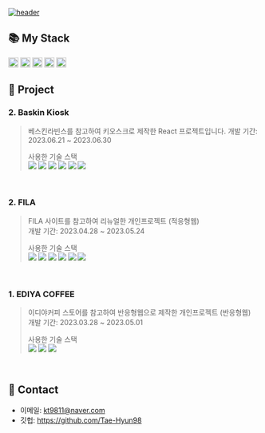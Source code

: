 
<a href="#!">![header](https://capsule-render.vercel.app/api?type=soft&color=black&height=250&section=header&text=FrontEnd%-Developer-nl-태현's%20Portfolio&fontSize=50&fontColor=fff&animation=fadeIn)</a>
## 📚 My Stack  
<a href="#!"><img height="20px" src="https://img.shields.io/badge/html5-E34F26?style=flat&logo=html5&logoColor=white"/></a>
<a href="#!"><img height="20px" src="https://img.shields.io/badge/css3-1572B6?style=flat&logo=css3&logoColor=white"/></a>
<a href="#!"><img height="20px" src="https://img.shields.io/badge/jquery-0769AD?style=flat&logo=jquery&logoColor=white"/></a>
<a href="#!"><img height="20px" src="https://img.shields.io/badge/javascript-F7DF1E?style=flat&logo=javascript&logoColor=white"/></a>
<a href="#!"><img height="20px" src="https://img.shields.io/badge/react-61DAFB?style=flat&logo=react&logoColor=white"/></a>

## 📌 Project

### 2. Baskin Kiosk
> 베스킨라빈스를 참고하여 키오스크로 제작한 React 프로젝트입니다.
> 개발 기간: 2023.06.21 ~ 2023.06.30
>
> 사용한 기술 스택  
  <a href="#!"><img src="https://img.shields.io/badge/React-61DAFB?style=flat&logo=react&logoColor=white"/></a>
  <a href="#!"><img src="https://img.shields.io/badge/Redux-764ABC?style=flat&logo=redux&logoColor=white"/></a>
  <a href="#!"><img src="https://img.shields.io/badge/CSS3-1572B6?style=flat&logo=css3&logoColor=white"/></a>
  <a href="#!"><img src="https://img.shields.io/badge/JavaScript-F7DF1E?style=flat&logo=javascript&logoColor=white"/></a>
  <a href="#!"><img src="https://img.shields.io/badge/StyledComponents-DB7093?style=flat&logo=styledcomponents&logoColor=white"/></a>
  <a href="#!"><img src="https://img.shields.io/badge/FramerMotion-0055FF?style=flat&logo=framer&logoColor=white"/></a>

<br/>

### 2. FILA
> FILA 사이트를 참고하여 리뉴얼한 개인프로젝트 (적응형웹)  
> 개발 기간: 2023.04.28 ~ 2023.05.24
>
> 사용한 기술 스택  
<a href="#!"><img src="https://img.shields.io/badge/html5-E34F26?style=flat&logo=html5&logoColor=white"/></a>
<a href="#!"><img src="https://img.shields.io/badge/css3-1572B6?style=flat&logo=css3&logoColor=white"/></a>
<a href="#!"><img src="https://img.shields.io/badge/jquery-0769AD?style=flat&logo=jquery&logoColor=white"/></a>
<a href="#!"><img src="https://img.shields.io/badge/javascript-F7DF1E?style=flat&logo=javascript&logoColor=white"/></a>
<a href="#!"><img src="https://img.shields.io/badge/swiper.js-6332F6?style=flat&logo=swiper&logoColor=white"/></a>
<a href="#!"><img src="https://img.shields.io/badge/gsap.js-88CE02?style=flat&logo=greensock&logoColor=white"/></a>

<br/>

### 1. EDIYA COFFEE
> 이디야커피 스토어를 참고하여 반응형웹으로 제작한 개인프로젝트 (반응형웹)  
> 개발 기간: 2023.03.28 ~ 2023.05.01
>
> 사용한 기술 스택  
<a href="#!"><img src="https://img.shields.io/badge/html5-E34F26?style=flat&logo=html5&logoColor=white"/></a>
<a href="#!"><img src="https://img.shields.io/badge/css3-1572B6?style=flat&logo=css3&logoColor=white"/></a>
<a href="#!"><img src="https://img.shields.io/badge/jquery-0769AD?style=flat&logo=jquery&logoColor=white"/></a>

<br/>


## 📌 Contact
- 이메일: kt9811@naver.com
- 깃헙: https://github.com/Tae-Hyun98

 
 
